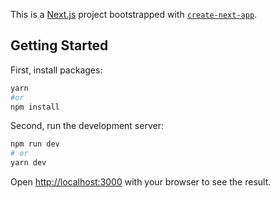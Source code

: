 This is a [Next.js](https://nextjs.org/) project bootstrapped with [`create-next-app`](https://github.com/vercel/next.js/tree/canary/packages/create-next-app).

## Getting Started

First, install packages:

```bash
yarn 
#or 
npm install
```

Second, run the development server:
```bash
npm run dev
# or
yarn dev
```

Open [http://localhost:3000](http://localhost:3000) with your browser to see the result.



